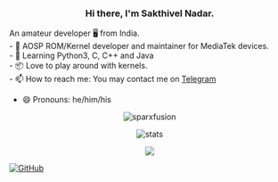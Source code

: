 <h3 align="center"> Hi there, I'm Sakthivel Nadar. </h3>
An amateur developer 🖥️ from India.<br>
- 📱 AOSP ROM/Kernel developer and maintainer for MediaTek devices.<br>
- 🐍 Learning Python3, C, C++ and Java <br>
- 📦 Love to play around with kernels.<br>
- 📫 How to reach me: You may contact me on <a href="https://t.me/cosmofreak001">Telegram</a> 

- 😄 Pronouns: he/him/his<br>

<p align="center"> <img src="https://komarev.com/ghpvc/?username=sparxfusion&style=flat-square" alt="sparxfusion" /> </p>
<p align="center"> <img src="https://github-readme-stats.vercel.app/api?username=sparxfusion&bg_color=30,e96443,904e95&title_color=fff&text_color=fff" alt="stats"/><br></p>
<p align="center"> <img src="https://github-readme-streak-stats.herokuapp.com/?user=sparxfusion&theme=dark"/></p>

[![GitHub](https://img.shields.io/badge/dynamic/json?logo=github&label=GitHub+Followers&labelColor=282c34&color=181717&query=%24.data.totalSubs&url=https%3A%2F%2Fapi.spencerwoo.com%2Fsubstats%2F%3Fsource%3Dgithub%26queryKey%3DSparXFusion&longCache=true)](https://github.com/SparXFusion)
